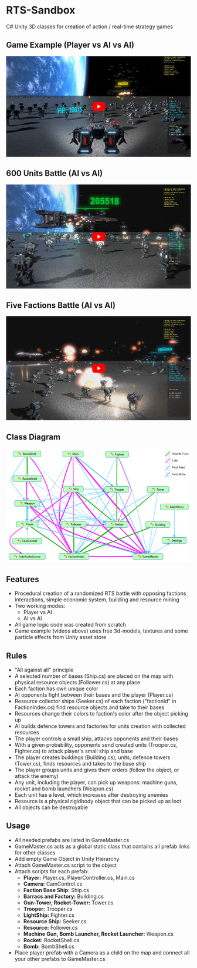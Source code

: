 # RTS-Sandbox
C# Unity 3D classes for creation of action / real-time strategy games

## Game Example (Player vs AI vs AI)

[![](img/preview_1.png?raw=true)](https://youtu.be/MSCK4LUibh0 "Game Example")

## 600 Units Battle (AI vs AI)

[![](img/preview_2.png?raw=true)](https://youtu.be/4vnaKTg5Cvk "600 Units Test")

## Five Factions Battle (AI vs AI)

[![](img/preview_3.png?raw=true)](https://youtu.be/AgjpS3nFU-U "Five Factions")

## Class Diagram

![](img/codemap_white.png)

## Features
- Procedural creation of a randomized RTS battle with opposing factions interactions, simple economic system, building and resource mining
- Two working modes:
  - Player vs AI
  - AI vs AI
- All game logic code was created from scratch
- Game example (videos above) uses free 3d-models, textures and some particle effects from Unity asset store

## Rules

- "All against all" principle
- A selected number of bases (Ship.cs) are placed on the map with physical resource objects (Follower.cs) at any place
- Each faction has own unique color
- AI opponents fight between their bases and the player (Player.cs)
- Resource collector ships (Seeker.cs) of each faction ("factionId" in FactionIndex.cs) find resource objects and take to their bases
- Resources change their colors to faction's color after the object picking up
- AI builds defence towers and factories for units creation with collected resources
- The player controls a small ship, attacks opponents and their bases
- With a given probability, opponents send created units (Trooper.cs, Fighter.cs) to attack player's small ship and base
- The player creates buildings (Building.cs), units, defence towers (Tower.cs), finds resources and takes to the base ship
- The player groups units and gives them orders (follow the object, or attack the enemy)
- Any unit, including the player, can pick up weapons: machine guns, rocket and bomb launchers (Weapon.cs)
- Each unit has a level, which increases after destroying enemies
- Resource is a physical rigidbody object that can be picked up as loot
- All objects can be destroyable

## Usage

- All needed prefabs are listed in GameMaster.cs
- GameMaster.cs acts as a global static class that contains all prefab links for other classes
- Add empty Game Object in Unity Hierarchy
- Attach GameMaster.cs script to the object
- Attach scripts for each prefab:
  - **Player:** Player.cs, PlayerController.cs, Main.cs
  - **Camera:** CamControl.cs
  - **Faction Base Ship:** Ship.cs
  - **Barracs and Factory:** Building.cs
  - **Gun-Tower, Rocket-Tower:** Tower.cs
  - **Trooper:** Trooper.cs
  - **LightShip:** Fighter.cs
  - **Resource Ship:** Seeker.cs
  - **Resource:** Follower.cs
  - **Machine Gun, Bomb Launcher, Rocket Launcher:** Weapon.cs
  - **Rocket:** RocketShell.cs
  - **Bomb:** BombShell.cs
- Place player prefab with a Camera as a child on the map and connect all your other prefabs to GameMaster.cs
